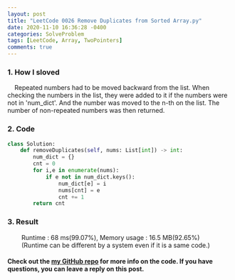 ```yaml
---
layout: post
title: "LeetCode 0026 Remove Duplicates from Sorted Array.py"
date: 2020-11-10 16:36:28 -0400
categories: SolveProblem
tags: [LeetCode, Array, TwoPointers]
comments: true
---
```


### 1. How I sloved
&nbsp;&nbsp;&nbsp;&nbsp;Repeated numbers had to be moved backward from the list. When checking the numbers in the list, they were added to it if the numbers were not in 'num_dict'. And the number was moved to the n-th on the list. The number of non-repeated numbers was then returned. 

### 2. Code
```python
class Solution:
    def removeDuplicates(self, nums: List[int]) -> int:
        num_dict = {}
        cnt = 0
        for i,e in enumerate(nums):
            if e not in num_dict.keys():
                num_dict[e] = i
                nums[cnt] = e
                cnt += 1
        return cnt
```

### 3. Result
&nbsp;&nbsp;&nbsp;&nbsp;&nbsp;&nbsp;&nbsp;&nbsp;Runtime : 68 ms(99.07%), Memory usage : 16.5 MB(92.65%)  
&nbsp;&nbsp;&nbsp;&nbsp;&nbsp;&nbsp;&nbsp;&nbsp;(Runtime can be different by a system even if it is a same code.)

#### Check out the [my GitHub repo][hyuk-gh] for more info on the code. If you have questions, you can leave a reply on this post.
[hyuk-gh]:   https://github.com/dlgur1994/StudyAlgorithms
